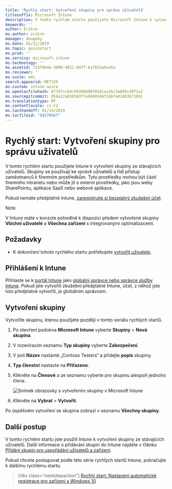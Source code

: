 ```yaml
---
title: 'Rychlý start: Vytvoření skupiny pro správu uživatelů'
titlesuffix: Microsoft Intune
description: V tomto rychlém startu použijete Microsoft Intune k vytvoření skupiny ze stávajících uživatelů.
keywords: ''
author: Erikre
ms.author: erikre
manager: dougeby
ms.date: 01/11/2019
ms.topic: quickstart
ms.prod: ''
ms.service: microsoft-intune
ms.technology: ''
ms.assetid: 723f4b4e-3090-4811-84ff-6af652abea5a
ms.reviewer: ''
ms.suite: ems
search.appverid: MET150
ms.custom: intune-azure
ms.openlocfilehash: 6f7d7ccb4c94300d00f02dcace5c3a089cd9f2a2
ms.sourcegitcommit: d54a12a836503f7e8b90346f16b7ad2d83b710dc
ms.translationtype: MT
ms.contentlocale: cs-CZ
ms.lasthandoff: 01/14/2019
ms.locfileid: "54270567"
---
```

# <a name="quickstart-create-a-group-to-manage-users"></a>Rychlý start: Vytvoření skupiny pro správu uživatelů

V tomto rychlém startu použijete Intune k vytvoření skupiny ze stávajících uživatelů. Skupiny se používají ke správě uživatelů a řídí přístup zaměstnanců k firemním prostředkům. Tyto prostředky mohou být částí firemního intranetu nebo může jít o externí prostředky, jako jsou weby SharePointu, aplikace SaaS nebo webové aplikace.

Pokud nemáte předplatné Intune, [zaregistrujte si bezplatný zkušební účet](free-trial-sign-up.md).

>[!NOTE]
>V Intune máte v konzole pohodlně k dispozici předem vytvořené skupiny **Všichni uživatelé** a **Všechna zařízení** s integrovanými optimalizacemi.

## <a name="prerequisites"></a>Požadavky

- K dokončení tohoto rychlého startu potřebujete [vytvořit uživatele](quickstart-create-user.md).

## <a name="sign-in-to-intune"></a>Přihlášení k Intune

Přihlaste se k [portál Intune](https://aka.ms/intuneportal) jako [globální správce nebo správce služby Intune](users-add.md#types-of-administrators). Pokud jste vytvořili zkušební předplatné Intune, účet, z něhož jste toto předplatné vytvořili, je globálním správcem.

## <a name="create-a-group"></a>Vytvoření skupiny

Vytvoříte skupinu, kterou použijete později v tomto seriálu rychlých startů.

1. Po otevření podokna **Microsoft Intune** vyberte **Skupiny** > **Nová skupina**.
2. V rozevíracím seznamu **Typ skupiny** vyberte **Zabezpečení**.
3. V poli **Název** nastavte „Contoso Testers“ a přidejte **popis** skupiny.
4. **Typ členství** nastavte na **Přiřazeno**. 
5. Klikněte na **Členové** a ze seznamu vyberte pro skupinu alespoň jednoho člena.

    ![Snímek obrazovky s vytvořením skupiny v Microsoft Intune](./media/quickstart-use-groups-01.png)

6. Klikněte na **Vybrat** > **Vytvořit**.

Po úspěšném vytvoření se skupina zobrazí v seznamu **Všechny skupiny**. 

## <a name="next-steps"></a>Další postup

V tomto rychlém startu jste použili Intune k vytvoření skupiny ze stávajících uživatelů. Další informace o přidávání skupin do Intune najdete v článku [Přidání skupin pro uspořádání uživatelů a zařízení](groups-add.md).

Pokud chcete postupovat podle této série rychlých startů Intune, pokračujte k dalšímu rychlému startu.

> [!div class="nextstepaction"]
> [Rychlý start: Nastavení automatické registrace pro zařízení s Windows 10](quickstart-setup-auto-enrollment.md)
